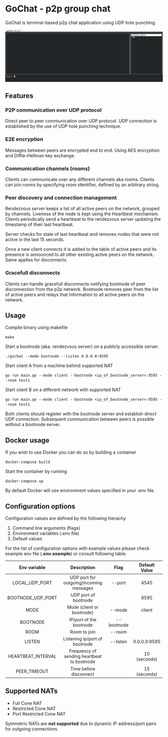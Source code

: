# GoChat - p2p group chat

GoChat is terminal-based p2p chat application using UDP hole punching.

![Demo](/demo.gif "Demo")

## Features

### P2P communication over UDP protocol

Direct peer to peer communication over UDP protocol. UDP connection is established by the use of UDP hole punching technique.

### E2E encryption

Messages between peers are encrypted end to end. Using AES encryption and Diffie–Hellman key exchange.

### Communication channels (rooms)

Clients can communicate over any different channels aka rooms. Clients can join rooms by specifying room identifier, defined by an arbitrary string.

### Peer discovery and connection management

Rendezvous server keeps a list of all active peers on the network, grouped by channels.
Liveness of the node is kept using the Heartbeat mechanism. Clients periodically send a heartbeat to the rendezvous server updating the timestamp of their last heartbeat.

Server checks for state of last heartbeat and removes nodes that were not active in the last 15 seconds.

Once a new client connects it is added to the table of active peers and its presence is announced to all other existing active peers on the network. Same applies for disconnects.


### Gracefull disconnects

Clients can handle gracefull disconnects notifying bootnode of peer disconnection from the p2p network. Bootnode removes peer from the list of active peers and relays that information to all active peers on the network.

## Usage

Compile binary using makefile

```
make
```

Start a bootnode (aka. rendezvous server) on a publicly accessible server.

```
./gochat --mode bootnode --listen 0.0.0.0:9595
```

Start client A from a machine behind supported NAT
```
go run main.go --mode client --bootnode <ip_of_bootnode_server>:9595 --room test1
```

Start client B on a different network with supported NAT
```
go run main.go --mode client --bootnode <ip_of_bootnode_server>:9595 --room test1
```

Both clients should register with the bootnode server and establish direct UDP connection.
Subsequent communication between peers is possible without a bootnode server.

## Docker usage

If you wish to use Docker you can do so by building a container
```
docker-compose build
```
Start the container by running
```
docker-compose up
```
By default Docker will use environment values specified in your .env file.

## Configuration options
Configuration values are defined by the following hierachy

1. Command line arguments (flags)
2. Environment variables (.env file)
3. Default values

For the list of configuration options with example values please check example env file (**.env.example**)
or consult following table.


| Env variable       | Description                                | Flag       | Default Value |
|:------------------:|:------------------------------------------:|:----------:|:-------------:|
| LOCAL_UDP_PORT     | UDP port for outgoing/incoming messages    | --port     | 4545          |
| BOOTNODE_UDP_PORT  | UDP port of bootnode                       |            | 9595          |
| MODE               | Mode (client or bootnode)                  | --mode     | client        |
| BOOTNODE           | IP/port of the bootnode                    | --bootnode |               |
| ROOM               | Room to join                               | --room     |               |
| LISTEN             | Listening ip/port of bootnode              | --listen   | 0.0.0.0:9595  |
| HEARTBEAT_INTERVAL | Frequency of sending heartbeat to bootnode |            | 10 (seconds)  |
| PEER_TIMEOUT       | Time before disconnect                     |            | 15 (seconds)  |


## Supported NATs

- Full Cone NAT
- Restricted Cone NAT
- Port Restricted Cone NAT

Symmetric NATs are **not supported** due to dynamic IP address/port pairs for outgoing connections.
